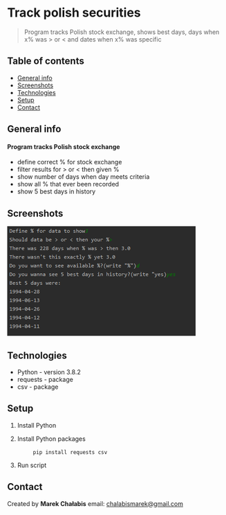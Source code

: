 # Track polish securities
> Program tracks Polish stock exchange, shows best days, days when x% was > or < and dates when x% was specific

## Table of contents
* [General info](#general-info)
* [Screenshots](#screenshots)
* [Technologies](#technologies)
* [Setup](#setup)
* [Contact](#contact)

## General info

#### Program tracks Polish stock exchange
* define correct % for stock exchange
* filter results for > or < then given %
* show number of days when day meets criteria
* show all % that ever been recorded
* show 5 best days in history

## Screenshots

![track](./track.PNG)

## Technologies

* Python - version 3.8.2
* requests - package
* csv - package

## Setup

1. Install Python 

2. Install Python packages

	        pip install requests csv

3. Run script

## Contact

Created by <b>Marek Chałabis</b> email: chalabismarek@gmail.com
